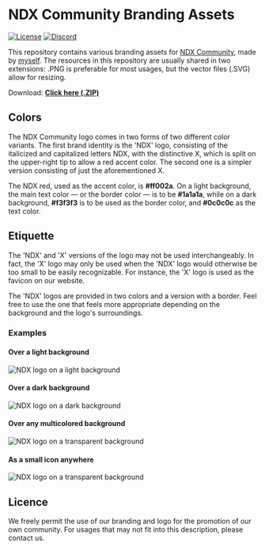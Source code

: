 # NDX Community Branding Assets

[![License](https://img.shields.io/github/license/skonky/NDX-Branding-Assets.svg)](https://github.com/skonky/NDX-Branding-Assets/blob/master/LICENSE)
[![Discord](https://discord.com/api/guilds/354488037880758273/widget.png)](https://go.ndx.xyz/discord)

This repository contains various branding assets for [NDX Community](https://www.ndx.xyz/), made by [myself](https://github.com/skonky). The resources in this repository are usually shared in two extensions: .PNG is preferable for most usages, but the vector files (.SVG) allow for resizing.

Download: [**Click here (.ZIP)**](https://github.com/skonky/NDX-Branding-Assets/archive/master.zip)

## Colors

The NDX Community logo comes in two forms of two different color variants. The first brand identity is the 'NDX' logo, consisting of the italicized and capitalized letters NDX, with the distinctive X, which is split on the upper-right tip to allow a red accent color. The second one is a simpler version consisting of just the aforementioned X.

The NDX red, used as the accent color, is **#ff002a**. On a light background, the main text color — or the border color — is to be **#1a1a1a**, while on a dark background, **#f3f3f3** is to be used as the border color, and **#0c0c0c** as the text color.

## Etiquette

The 'NDX' and 'X' versions of the logo may not be used interchangeably. In fact, the 'X' logo may only be used when the 'NDX' logo would otherwise be too small to be easily recognizable. For instance, the 'X' logo is used as the favicon on our website.

The 'NDX' logos are provided in two colors and a version with a border. Feel free to use the one that feels more appropriate depending on the background and the logo's surroundings.

### Examples

#### Over a light background
![NDX logo on a light background](https://abc.ndx.xyz/NDX-Branding-Assets/examples/white_bg.jpg)

#### Over a dark background
![NDX logo on a dark background](https://abc.ndx.xyz/NDX-Branding-Assets/examples/black_bg.jpg)

#### Over any multicolored background
![NDX logo on a transparent background](https://abc.ndx.xyz/NDX-Branding-Assets/examples/any_bg.jpg)

#### As a small icon anywhere
![NDX logo on a transparent background](https://abc.ndx.xyz/NDX-Branding-Assets/examples/x_icon.jpg)

## Licence

We freely permit the use of our branding and logo for the promotion of our own community. For usages that may not fit into this description, please contact us.
